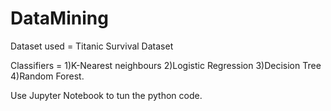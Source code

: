 # DataMining

Dataset used = Titanic Survival Dataset

Classifiers = 1)K-Nearest neighbours 2)Logistic Regression 3)Decision Tree 4)Random Forest.


Use Jupyter Notebook to tun the python code.
